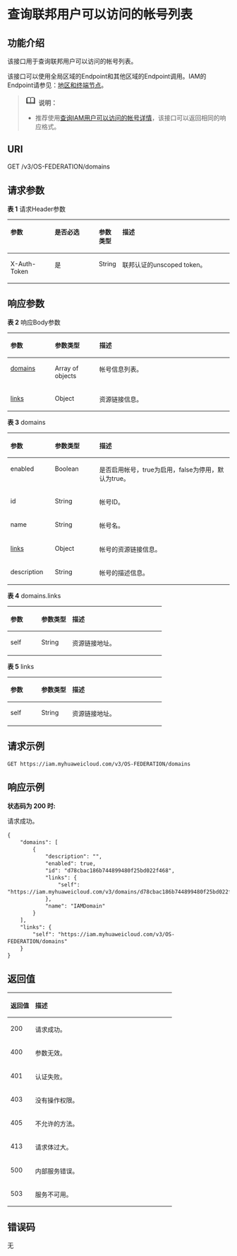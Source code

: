 # 查询联邦用户可以访问的帐号列表<a name="iam_13_0801"></a>

## 功能介绍<a name="zh-cn_topic_0224276644_section585735715517"></a>

该接口用于查询联邦用户可以访问的帐号列表。

该接口可以使用全局区域的Endpoint和其他区域的Endpoint调用。IAM的Endpoint请参见：[地区和终端节点](https://developer.huaweicloud.com/endpoint?IAM)。

>![](public_sys-resources/icon-note.gif) **说明：** 
>-   推荐使用[查询IAM用户可以访问的帐号详情](查询IAM用户可以访问的帐号详情.md)，该接口可以返回相同的响应格式。

## URI<a name="zh-cn_topic_0224276644_section08811457155120"></a>

GET /v3/OS-FEDERATION/domains

## 请求参数<a name="zh-cn_topic_0224276644_section688265725112"></a>

**表 1**  请求Header参数

<a name="zh-cn_topic_0224276644_HeaderParameter"></a>
<table><thead align="left"><tr id="zh-cn_topic_0224276644_row88841357125118"><th class="cellrowborder" valign="top" width="20%" id="mcps1.2.5.1.1"><p id="zh-cn_topic_0224276644_p1088575785119"><a name="zh-cn_topic_0224276644_p1088575785119"></a><a name="zh-cn_topic_0224276644_p1088575785119"></a>参数</p>
</th>
<th class="cellrowborder" valign="top" width="20%" id="mcps1.2.5.1.2"><p id="zh-cn_topic_0224276644_p1088625775112"><a name="zh-cn_topic_0224276644_p1088625775112"></a><a name="zh-cn_topic_0224276644_p1088625775112"></a>是否必选</p>
</th>
<th class="cellrowborder" valign="top" width="10%" id="mcps1.2.5.1.3"><p id="zh-cn_topic_0224276644_p48873577518"><a name="zh-cn_topic_0224276644_p48873577518"></a><a name="zh-cn_topic_0224276644_p48873577518"></a>参数类型</p>
</th>
<th class="cellrowborder" valign="top" width="50%" id="mcps1.2.5.1.4"><p id="zh-cn_topic_0224276644_p1888835712510"><a name="zh-cn_topic_0224276644_p1888835712510"></a><a name="zh-cn_topic_0224276644_p1888835712510"></a>描述</p>
</th>
</tr>
</thead>
<tbody><tr id="zh-cn_topic_0224276644_row1288410575514"><td class="cellrowborder" valign="top" width="20%" headers="mcps1.2.5.1.1 "><p id="zh-cn_topic_0224276644_p188891257135114"><a name="zh-cn_topic_0224276644_p188891257135114"></a><a name="zh-cn_topic_0224276644_p188891257135114"></a>X-Auth-Token</p>
</td>
<td class="cellrowborder" valign="top" width="20%" headers="mcps1.2.5.1.2 "><p id="zh-cn_topic_0224276644_p17890185713515"><a name="zh-cn_topic_0224276644_p17890185713515"></a><a name="zh-cn_topic_0224276644_p17890185713515"></a>是</p>
</td>
<td class="cellrowborder" valign="top" width="10%" headers="mcps1.2.5.1.3 "><p id="zh-cn_topic_0224276644_p78902057165119"><a name="zh-cn_topic_0224276644_p78902057165119"></a><a name="zh-cn_topic_0224276644_p78902057165119"></a>String</p>
</td>
<td class="cellrowborder" valign="top" width="50%" headers="mcps1.2.5.1.4 "><p id="zh-cn_topic_0224276644_p1389115775119"><a name="zh-cn_topic_0224276644_p1389115775119"></a><a name="zh-cn_topic_0224276644_p1389115775119"></a>联邦认证的unscoped token。</p>
</td>
</tr>
</tbody>
</table>

## 响应参数<a name="zh-cn_topic_0224276644_section178923570514"></a>

**表 2**  响应Body参数

<a name="zh-cn_topic_0224276644_zh-cn_topic_0221482482_responseParameter"></a>
<table><thead align="left"><tr id="zh-cn_topic_0224276644_zh-cn_topic_0221482482_row9163335134015"><th class="cellrowborder" valign="top" width="20%" id="mcps1.2.4.1.1"><p id="zh-cn_topic_0224276644_zh-cn_topic_0221482482_p716493574011"><a name="zh-cn_topic_0224276644_zh-cn_topic_0221482482_p716493574011"></a><a name="zh-cn_topic_0224276644_zh-cn_topic_0221482482_p716493574011"></a>参数</p>
</th>
<th class="cellrowborder" valign="top" width="20%" id="mcps1.2.4.1.2"><p id="zh-cn_topic_0224276644_zh-cn_topic_0221482482_p2164173518402"><a name="zh-cn_topic_0224276644_zh-cn_topic_0221482482_p2164173518402"></a><a name="zh-cn_topic_0224276644_zh-cn_topic_0221482482_p2164173518402"></a>参数类型</p>
</th>
<th class="cellrowborder" valign="top" width="60%" id="mcps1.2.4.1.3"><p id="zh-cn_topic_0224276644_zh-cn_topic_0221482482_p10164103514012"><a name="zh-cn_topic_0224276644_zh-cn_topic_0221482482_p10164103514012"></a><a name="zh-cn_topic_0224276644_zh-cn_topic_0221482482_p10164103514012"></a>描述</p>
</th>
</tr>
</thead>
<tbody><tr id="zh-cn_topic_0224276644_zh-cn_topic_0221482482_row141631435154012"><td class="cellrowborder" valign="top" width="20%" headers="mcps1.2.4.1.1 "><p id="zh-cn_topic_0224276644_zh-cn_topic_0221482482_p1116543514018"><a name="zh-cn_topic_0224276644_zh-cn_topic_0221482482_p1116543514018"></a><a name="zh-cn_topic_0224276644_zh-cn_topic_0221482482_p1116543514018"></a><a href="#zh-cn_topic_0224276644_zh-cn_topic_0221482482_response_Rs71DomainsArritem">domains</a></p>
</td>
<td class="cellrowborder" valign="top" width="20%" headers="mcps1.2.4.1.2 "><p id="zh-cn_topic_0224276644_zh-cn_topic_0221482482_p616553534020"><a name="zh-cn_topic_0224276644_zh-cn_topic_0221482482_p616553534020"></a><a name="zh-cn_topic_0224276644_zh-cn_topic_0221482482_p616553534020"></a>Array of objects</p>
</td>
<td class="cellrowborder" valign="top" width="60%" headers="mcps1.2.4.1.3 "><p id="zh-cn_topic_0224276644_zh-cn_topic_0221482482_p17166113514402"><a name="zh-cn_topic_0224276644_zh-cn_topic_0221482482_p17166113514402"></a><a name="zh-cn_topic_0224276644_zh-cn_topic_0221482482_p17166113514402"></a>帐号信息列表。</p>
</td>
</tr>
<tr id="zh-cn_topic_0224276644_zh-cn_topic_0221482482_row18163035124015"><td class="cellrowborder" valign="top" width="20%" headers="mcps1.2.4.1.1 "><p id="zh-cn_topic_0224276644_zh-cn_topic_0221482482_p11669350403"><a name="zh-cn_topic_0224276644_zh-cn_topic_0221482482_p11669350403"></a><a name="zh-cn_topic_0224276644_zh-cn_topic_0221482482_p11669350403"></a><a href="#zh-cn_topic_0224276644_zh-cn_topic_0221482482_response_Rs71Links">links</a></p>
</td>
<td class="cellrowborder" valign="top" width="20%" headers="mcps1.2.4.1.2 "><p id="zh-cn_topic_0224276644_zh-cn_topic_0221482482_p101671335124017"><a name="zh-cn_topic_0224276644_zh-cn_topic_0221482482_p101671335124017"></a><a name="zh-cn_topic_0224276644_zh-cn_topic_0221482482_p101671335124017"></a>Object</p>
</td>
<td class="cellrowborder" valign="top" width="60%" headers="mcps1.2.4.1.3 "><p id="zh-cn_topic_0224276644_zh-cn_topic_0221482482_p116753514407"><a name="zh-cn_topic_0224276644_zh-cn_topic_0221482482_p116753514407"></a><a name="zh-cn_topic_0224276644_zh-cn_topic_0221482482_p116753514407"></a>资源链接信息。</p>
</td>
</tr>
</tbody>
</table>

**表 3**  domains

<a name="zh-cn_topic_0224276644_zh-cn_topic_0221482482_response_Rs71DomainsArritem"></a>
<table><thead align="left"><tr id="zh-cn_topic_0224276644_zh-cn_topic_0221482482_row101682353406"><th class="cellrowborder" valign="top" width="20%" id="mcps1.2.4.1.1"><p id="zh-cn_topic_0224276644_zh-cn_topic_0221482482_p1316919352402"><a name="zh-cn_topic_0224276644_zh-cn_topic_0221482482_p1316919352402"></a><a name="zh-cn_topic_0224276644_zh-cn_topic_0221482482_p1316919352402"></a>参数</p>
</th>
<th class="cellrowborder" valign="top" width="20%" id="mcps1.2.4.1.2"><p id="zh-cn_topic_0224276644_zh-cn_topic_0221482482_p1416933504015"><a name="zh-cn_topic_0224276644_zh-cn_topic_0221482482_p1416933504015"></a><a name="zh-cn_topic_0224276644_zh-cn_topic_0221482482_p1416933504015"></a>参数类型</p>
</th>
<th class="cellrowborder" valign="top" width="60%" id="mcps1.2.4.1.3"><p id="zh-cn_topic_0224276644_zh-cn_topic_0221482482_p1517043554017"><a name="zh-cn_topic_0224276644_zh-cn_topic_0221482482_p1517043554017"></a><a name="zh-cn_topic_0224276644_zh-cn_topic_0221482482_p1517043554017"></a>描述</p>
</th>
</tr>
</thead>
<tbody><tr id="zh-cn_topic_0224276644_zh-cn_topic_0221482482_row1116813359406"><td class="cellrowborder" valign="top" width="20%" headers="mcps1.2.4.1.1 "><p id="zh-cn_topic_0224276644_zh-cn_topic_0221482482_p617053510402"><a name="zh-cn_topic_0224276644_zh-cn_topic_0221482482_p617053510402"></a><a name="zh-cn_topic_0224276644_zh-cn_topic_0221482482_p617053510402"></a>enabled</p>
</td>
<td class="cellrowborder" valign="top" width="20%" headers="mcps1.2.4.1.2 "><p id="zh-cn_topic_0224276644_zh-cn_topic_0221482482_p617063517408"><a name="zh-cn_topic_0224276644_zh-cn_topic_0221482482_p617063517408"></a><a name="zh-cn_topic_0224276644_zh-cn_topic_0221482482_p617063517408"></a>Boolean</p>
</td>
<td class="cellrowborder" valign="top" width="60%" headers="mcps1.2.4.1.3 "><p id="zh-cn_topic_0224276644_zh-cn_topic_0221482482_p1517119357403"><a name="zh-cn_topic_0224276644_zh-cn_topic_0221482482_p1517119357403"></a><a name="zh-cn_topic_0224276644_zh-cn_topic_0221482482_p1517119357403"></a>是否启用帐号，true为启用，false为停用，默认为true。</p>
</td>
</tr>
<tr id="zh-cn_topic_0224276644_zh-cn_topic_0221482482_row111687359407"><td class="cellrowborder" valign="top" width="20%" headers="mcps1.2.4.1.1 "><p id="zh-cn_topic_0224276644_zh-cn_topic_0221482482_p81711735114017"><a name="zh-cn_topic_0224276644_zh-cn_topic_0221482482_p81711735114017"></a><a name="zh-cn_topic_0224276644_zh-cn_topic_0221482482_p81711735114017"></a>id</p>
</td>
<td class="cellrowborder" valign="top" width="20%" headers="mcps1.2.4.1.2 "><p id="zh-cn_topic_0224276644_zh-cn_topic_0221482482_p717243518403"><a name="zh-cn_topic_0224276644_zh-cn_topic_0221482482_p717243518403"></a><a name="zh-cn_topic_0224276644_zh-cn_topic_0221482482_p717243518403"></a>String</p>
</td>
<td class="cellrowborder" valign="top" width="60%" headers="mcps1.2.4.1.3 "><p id="zh-cn_topic_0224276644_zh-cn_topic_0221482482_p1717213534012"><a name="zh-cn_topic_0224276644_zh-cn_topic_0221482482_p1717213534012"></a><a name="zh-cn_topic_0224276644_zh-cn_topic_0221482482_p1717213534012"></a>帐号ID。</p>
</td>
</tr>
<tr id="zh-cn_topic_0224276644_zh-cn_topic_0221482482_row316873513408"><td class="cellrowborder" valign="top" width="20%" headers="mcps1.2.4.1.1 "><p id="zh-cn_topic_0224276644_zh-cn_topic_0221482482_p1817320352402"><a name="zh-cn_topic_0224276644_zh-cn_topic_0221482482_p1817320352402"></a><a name="zh-cn_topic_0224276644_zh-cn_topic_0221482482_p1817320352402"></a>name</p>
</td>
<td class="cellrowborder" valign="top" width="20%" headers="mcps1.2.4.1.2 "><p id="zh-cn_topic_0224276644_zh-cn_topic_0221482482_p11731835164011"><a name="zh-cn_topic_0224276644_zh-cn_topic_0221482482_p11731835164011"></a><a name="zh-cn_topic_0224276644_zh-cn_topic_0221482482_p11731835164011"></a>String</p>
</td>
<td class="cellrowborder" valign="top" width="60%" headers="mcps1.2.4.1.3 "><p id="zh-cn_topic_0224276644_zh-cn_topic_0221482482_p141731335194020"><a name="zh-cn_topic_0224276644_zh-cn_topic_0221482482_p141731335194020"></a><a name="zh-cn_topic_0224276644_zh-cn_topic_0221482482_p141731335194020"></a>帐号名。</p>
</td>
</tr>
<tr id="zh-cn_topic_0224276644_zh-cn_topic_0221482482_row8168435104018"><td class="cellrowborder" valign="top" width="20%" headers="mcps1.2.4.1.1 "><p id="zh-cn_topic_0224276644_zh-cn_topic_0221482482_p017443584011"><a name="zh-cn_topic_0224276644_zh-cn_topic_0221482482_p017443584011"></a><a name="zh-cn_topic_0224276644_zh-cn_topic_0221482482_p017443584011"></a><a href="#zh-cn_topic_0224276644_zh-cn_topic_0221482482_response_Rs71DomainsArritemLinks">links</a></p>
</td>
<td class="cellrowborder" valign="top" width="20%" headers="mcps1.2.4.1.2 "><p id="zh-cn_topic_0224276644_zh-cn_topic_0221482482_p11741035144019"><a name="zh-cn_topic_0224276644_zh-cn_topic_0221482482_p11741035144019"></a><a name="zh-cn_topic_0224276644_zh-cn_topic_0221482482_p11741035144019"></a>Object</p>
</td>
<td class="cellrowborder" valign="top" width="60%" headers="mcps1.2.4.1.3 "><p id="zh-cn_topic_0224276644_zh-cn_topic_0221482482_p1617563534010"><a name="zh-cn_topic_0224276644_zh-cn_topic_0221482482_p1617563534010"></a><a name="zh-cn_topic_0224276644_zh-cn_topic_0221482482_p1617563534010"></a>帐号的资源链接信息。</p>
</td>
</tr>
<tr id="zh-cn_topic_0224276644_zh-cn_topic_0221482482_row1116843512408"><td class="cellrowborder" valign="top" width="20%" headers="mcps1.2.4.1.1 "><p id="zh-cn_topic_0224276644_zh-cn_topic_0221482482_p4175123554019"><a name="zh-cn_topic_0224276644_zh-cn_topic_0221482482_p4175123554019"></a><a name="zh-cn_topic_0224276644_zh-cn_topic_0221482482_p4175123554019"></a>description</p>
</td>
<td class="cellrowborder" valign="top" width="20%" headers="mcps1.2.4.1.2 "><p id="zh-cn_topic_0224276644_zh-cn_topic_0221482482_p1317643514403"><a name="zh-cn_topic_0224276644_zh-cn_topic_0221482482_p1317643514403"></a><a name="zh-cn_topic_0224276644_zh-cn_topic_0221482482_p1317643514403"></a>String</p>
</td>
<td class="cellrowborder" valign="top" width="60%" headers="mcps1.2.4.1.3 "><p id="zh-cn_topic_0224276644_zh-cn_topic_0221482482_p5176635114010"><a name="zh-cn_topic_0224276644_zh-cn_topic_0221482482_p5176635114010"></a><a name="zh-cn_topic_0224276644_zh-cn_topic_0221482482_p5176635114010"></a>帐号的描述信息。</p>
</td>
</tr>
</tbody>
</table>

**表 4**  domains.links

<a name="zh-cn_topic_0224276644_zh-cn_topic_0221482482_response_Rs71DomainsArritemLinks"></a>
<table><thead align="left"><tr id="zh-cn_topic_0224276644_zh-cn_topic_0221482482_row14177163518403"><th class="cellrowborder" valign="top" width="20%" id="mcps1.2.4.1.1"><p id="zh-cn_topic_0224276644_zh-cn_topic_0221482482_p11177133544015"><a name="zh-cn_topic_0224276644_zh-cn_topic_0221482482_p11177133544015"></a><a name="zh-cn_topic_0224276644_zh-cn_topic_0221482482_p11177133544015"></a>参数</p>
</th>
<th class="cellrowborder" valign="top" width="20%" id="mcps1.2.4.1.2"><p id="zh-cn_topic_0224276644_zh-cn_topic_0221482482_p2178335174016"><a name="zh-cn_topic_0224276644_zh-cn_topic_0221482482_p2178335174016"></a><a name="zh-cn_topic_0224276644_zh-cn_topic_0221482482_p2178335174016"></a>参数类型</p>
</th>
<th class="cellrowborder" valign="top" width="60%" id="mcps1.2.4.1.3"><p id="zh-cn_topic_0224276644_zh-cn_topic_0221482482_p5178143512405"><a name="zh-cn_topic_0224276644_zh-cn_topic_0221482482_p5178143512405"></a><a name="zh-cn_topic_0224276644_zh-cn_topic_0221482482_p5178143512405"></a>描述</p>
</th>
</tr>
</thead>
<tbody><tr id="zh-cn_topic_0224276644_zh-cn_topic_0221482482_row4177113504012"><td class="cellrowborder" valign="top" width="20%" headers="mcps1.2.4.1.1 "><p id="zh-cn_topic_0224276644_zh-cn_topic_0221482482_p517903520408"><a name="zh-cn_topic_0224276644_zh-cn_topic_0221482482_p517903520408"></a><a name="zh-cn_topic_0224276644_zh-cn_topic_0221482482_p517903520408"></a>self</p>
</td>
<td class="cellrowborder" valign="top" width="20%" headers="mcps1.2.4.1.2 "><p id="zh-cn_topic_0224276644_zh-cn_topic_0221482482_p1017993515404"><a name="zh-cn_topic_0224276644_zh-cn_topic_0221482482_p1017993515404"></a><a name="zh-cn_topic_0224276644_zh-cn_topic_0221482482_p1017993515404"></a>String</p>
</td>
<td class="cellrowborder" valign="top" width="60%" headers="mcps1.2.4.1.3 "><p id="zh-cn_topic_0224276644_zh-cn_topic_0221482482_p9179153584016"><a name="zh-cn_topic_0224276644_zh-cn_topic_0221482482_p9179153584016"></a><a name="zh-cn_topic_0224276644_zh-cn_topic_0221482482_p9179153584016"></a>资源链接地址。</p>
</td>
</tr>
</tbody>
</table>

**表 5**  links

<a name="zh-cn_topic_0224276644_zh-cn_topic_0221482482_response_Rs71Links"></a>
<table><thead align="left"><tr id="zh-cn_topic_0224276644_zh-cn_topic_0221482482_row91801035154016"><th class="cellrowborder" valign="top" width="20%" id="mcps1.2.4.1.1"><p id="zh-cn_topic_0224276644_zh-cn_topic_0221482482_p10181535114014"><a name="zh-cn_topic_0224276644_zh-cn_topic_0221482482_p10181535114014"></a><a name="zh-cn_topic_0224276644_zh-cn_topic_0221482482_p10181535114014"></a>参数</p>
</th>
<th class="cellrowborder" valign="top" width="20%" id="mcps1.2.4.1.2"><p id="zh-cn_topic_0224276644_zh-cn_topic_0221482482_p1618143544012"><a name="zh-cn_topic_0224276644_zh-cn_topic_0221482482_p1618143544012"></a><a name="zh-cn_topic_0224276644_zh-cn_topic_0221482482_p1618143544012"></a>参数类型</p>
</th>
<th class="cellrowborder" valign="top" width="60%" id="mcps1.2.4.1.3"><p id="zh-cn_topic_0224276644_zh-cn_topic_0221482482_p818119352401"><a name="zh-cn_topic_0224276644_zh-cn_topic_0221482482_p818119352401"></a><a name="zh-cn_topic_0224276644_zh-cn_topic_0221482482_p818119352401"></a>描述</p>
</th>
</tr>
</thead>
<tbody><tr id="zh-cn_topic_0224276644_zh-cn_topic_0221482482_row818003514010"><td class="cellrowborder" valign="top" width="20%" headers="mcps1.2.4.1.1 "><p id="zh-cn_topic_0224276644_zh-cn_topic_0221482482_p19182163513407"><a name="zh-cn_topic_0224276644_zh-cn_topic_0221482482_p19182163513407"></a><a name="zh-cn_topic_0224276644_zh-cn_topic_0221482482_p19182163513407"></a>self</p>
</td>
<td class="cellrowborder" valign="top" width="20%" headers="mcps1.2.4.1.2 "><p id="zh-cn_topic_0224276644_zh-cn_topic_0221482482_p41821435174018"><a name="zh-cn_topic_0224276644_zh-cn_topic_0221482482_p41821435174018"></a><a name="zh-cn_topic_0224276644_zh-cn_topic_0221482482_p41821435174018"></a>String</p>
</td>
<td class="cellrowborder" valign="top" width="60%" headers="mcps1.2.4.1.3 "><p id="zh-cn_topic_0224276644_zh-cn_topic_0221482482_p13183133514401"><a name="zh-cn_topic_0224276644_zh-cn_topic_0221482482_p13183133514401"></a><a name="zh-cn_topic_0224276644_zh-cn_topic_0221482482_p13183133514401"></a>资源链接地址。</p>
</td>
</tr>
</tbody>
</table>

## 请求示例<a name="zh-cn_topic_0224276644_section15925205765110"></a>

```
GET https://iam.myhuaweicloud.com/v3/OS-FEDERATION/domains
```

## 响应示例<a name="zh-cn_topic_0224276644_section4926175795114"></a>

**状态码为 200 时:**

请求成功。

```
{
    "domains": [
        {
            "description": "",
            "enabled": true,
            "id": "d78cbac186b744899480f25bd022f468",
            "links": {
                "self": "https://iam.myhuaweicloud.com/v3/domains/d78cbac186b744899480f25bd022f468"
            },
            "name": "IAMDomain"
        }
    ],
    "links": {
        "self": "https://iam.myhuaweicloud.com/v3/OS-FEDERATION/domains"
    }
}
```

## 返回值<a name="zh-cn_topic_0224276644_section1938135718512"></a>

<a name="zh-cn_topic_0224276644_table4332"></a>
<table><thead align="left"><tr id="zh-cn_topic_0224276644_row793918578510"><th class="cellrowborder" valign="top" width="15%" id="mcps1.1.3.1.1"><p id="zh-cn_topic_0224276644_p1494095745119"><a name="zh-cn_topic_0224276644_p1494095745119"></a><a name="zh-cn_topic_0224276644_p1494095745119"></a>返回值</p>
</th>
<th class="cellrowborder" valign="top" width="85%" id="mcps1.1.3.1.2"><p id="zh-cn_topic_0224276644_p8941185735119"><a name="zh-cn_topic_0224276644_p8941185735119"></a><a name="zh-cn_topic_0224276644_p8941185735119"></a>描述</p>
</th>
</tr>
</thead>
<tbody><tr id="zh-cn_topic_0224276644_row193919577510"><td class="cellrowborder" valign="top" width="15%" headers="mcps1.1.3.1.1 "><p id="zh-cn_topic_0224276644_p1894217579513"><a name="zh-cn_topic_0224276644_p1894217579513"></a><a name="zh-cn_topic_0224276644_p1894217579513"></a>200</p>
</td>
<td class="cellrowborder" valign="top" width="85%" headers="mcps1.1.3.1.2 "><p id="zh-cn_topic_0224276644_p694285735120"><a name="zh-cn_topic_0224276644_p694285735120"></a><a name="zh-cn_topic_0224276644_p694285735120"></a>请求成功。</p>
</td>
</tr>
<tr id="zh-cn_topic_0224276644_row994017578511"><td class="cellrowborder" valign="top" width="15%" headers="mcps1.1.3.1.1 "><p id="zh-cn_topic_0224276644_p19943757175115"><a name="zh-cn_topic_0224276644_p19943757175115"></a><a name="zh-cn_topic_0224276644_p19943757175115"></a>400</p>
</td>
<td class="cellrowborder" valign="top" width="85%" headers="mcps1.1.3.1.2 "><p id="zh-cn_topic_0224276644_p9943165719515"><a name="zh-cn_topic_0224276644_p9943165719515"></a><a name="zh-cn_topic_0224276644_p9943165719515"></a>参数无效。</p>
</td>
</tr>
<tr id="zh-cn_topic_0224276644_row1294035718517"><td class="cellrowborder" valign="top" width="15%" headers="mcps1.1.3.1.1 "><p id="zh-cn_topic_0224276644_p13944857125118"><a name="zh-cn_topic_0224276644_p13944857125118"></a><a name="zh-cn_topic_0224276644_p13944857125118"></a>401</p>
</td>
<td class="cellrowborder" valign="top" width="85%" headers="mcps1.1.3.1.2 "><p id="zh-cn_topic_0224276644_p89459573515"><a name="zh-cn_topic_0224276644_p89459573515"></a><a name="zh-cn_topic_0224276644_p89459573515"></a>认证失败。</p>
</td>
</tr>
<tr id="zh-cn_topic_0224276644_row149401957175112"><td class="cellrowborder" valign="top" width="15%" headers="mcps1.1.3.1.1 "><p id="zh-cn_topic_0224276644_p3945185718512"><a name="zh-cn_topic_0224276644_p3945185718512"></a><a name="zh-cn_topic_0224276644_p3945185718512"></a>403</p>
</td>
<td class="cellrowborder" valign="top" width="85%" headers="mcps1.1.3.1.2 "><p id="zh-cn_topic_0224276644_p29467578518"><a name="zh-cn_topic_0224276644_p29467578518"></a><a name="zh-cn_topic_0224276644_p29467578518"></a>没有操作权限。</p>
</td>
</tr>
<tr id="zh-cn_topic_0224276644_row4940165710518"><td class="cellrowborder" valign="top" width="15%" headers="mcps1.1.3.1.1 "><p id="zh-cn_topic_0224276644_p1094615765119"><a name="zh-cn_topic_0224276644_p1094615765119"></a><a name="zh-cn_topic_0224276644_p1094615765119"></a>405</p>
</td>
<td class="cellrowborder" valign="top" width="85%" headers="mcps1.1.3.1.2 "><p id="zh-cn_topic_0224276644_p1194717570511"><a name="zh-cn_topic_0224276644_p1194717570511"></a><a name="zh-cn_topic_0224276644_p1194717570511"></a>不允许的方法。</p>
</td>
</tr>
<tr id="zh-cn_topic_0224276644_row1794019572515"><td class="cellrowborder" valign="top" width="15%" headers="mcps1.1.3.1.1 "><p id="zh-cn_topic_0224276644_p494885795118"><a name="zh-cn_topic_0224276644_p494885795118"></a><a name="zh-cn_topic_0224276644_p494885795118"></a>413</p>
</td>
<td class="cellrowborder" valign="top" width="85%" headers="mcps1.1.3.1.2 "><p id="zh-cn_topic_0224276644_p694815725114"><a name="zh-cn_topic_0224276644_p694815725114"></a><a name="zh-cn_topic_0224276644_p694815725114"></a>请求体过大。</p>
</td>
</tr>
<tr id="zh-cn_topic_0224276644_row89406574516"><td class="cellrowborder" valign="top" width="15%" headers="mcps1.1.3.1.1 "><p id="zh-cn_topic_0224276644_p1494975785113"><a name="zh-cn_topic_0224276644_p1494975785113"></a><a name="zh-cn_topic_0224276644_p1494975785113"></a>500</p>
</td>
<td class="cellrowborder" valign="top" width="85%" headers="mcps1.1.3.1.2 "><p id="zh-cn_topic_0224276644_p17949175712514"><a name="zh-cn_topic_0224276644_p17949175712514"></a><a name="zh-cn_topic_0224276644_p17949175712514"></a>内部服务错误。</p>
</td>
</tr>
<tr id="zh-cn_topic_0224276644_row16940057115120"><td class="cellrowborder" valign="top" width="15%" headers="mcps1.1.3.1.1 "><p id="zh-cn_topic_0224276644_p19501757165116"><a name="zh-cn_topic_0224276644_p19501757165116"></a><a name="zh-cn_topic_0224276644_p19501757165116"></a>503</p>
</td>
<td class="cellrowborder" valign="top" width="85%" headers="mcps1.1.3.1.2 "><p id="zh-cn_topic_0224276644_p1395115715517"><a name="zh-cn_topic_0224276644_p1395115715517"></a><a name="zh-cn_topic_0224276644_p1395115715517"></a>服务不可用。</p>
</td>
</tr>
</tbody>
</table>

## 错误码<a name="zh-cn_topic_0224276644_section1195117577519"></a>

无

